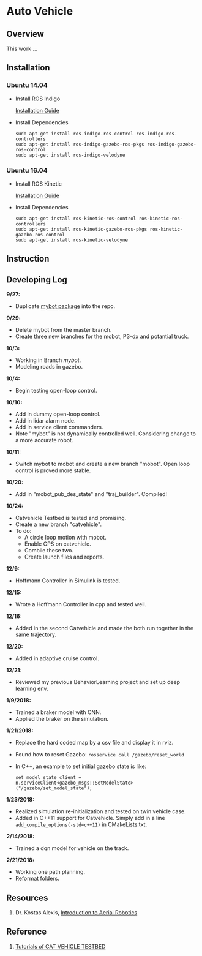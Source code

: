# Auto Vehicle

## Overview

This work ...

## Installation

### Ubuntu 14.04 

- Install ROS Indigo
	
	[Installation Guide](http://wiki.ros.org/indigo/Installation/Ubuntu)

- Install Dependencies

	```
	sudo apt-get install ros-indigo-ros-control ros-indigo-ros-controllers
	sudo apt-get install ros-indigo-gazebo-ros-pkgs ros-indigo-gazebo-ros-control
	sudo apt-get install ros-indigo-velodyne
	```

### Ubuntu 16.04

- Install ROS Kinetic

	[Installation Guide](http://wiki.ros.org/kinetic/Installation/Ubuntu)

- Install Dependencies

	```
	sudo apt-get install ros-kinetic-ros-control ros-kinetic-ros-controllers
	sudo apt-get install ros-kinetic-gazebo-ros-pkgs ros-kinetic-gazebo-ros-control
	sudo apt-get install ros-kinetic-velodyne
	```

## Instruction



## Developing Log

**9/27:**

* Duplicate [mybot package](https://github.com/xpharry/making_my_robot_in_gazebo.git) into the repo.

**9/29:**

* Delete mybot from the master branch.
* Create three new branches for the mobot, P3-dx and potantial truck.

**10/3:**

* Working in Branch *mybot*.
* Modeling roads in gazebo.

**10/4:**

* Begin testing open-loop control.

**10/10:**

* Add in dummy open-loop control.
* Add in lidar alarm node.
* Add in service client commanders.
* Note "mybot" is not dynamically controlled well. Considering change to a more accurate robot.

**10/11:**

* Switch mybot to mobot and create a new branch "mobot". Open loop control is proved more stable.

**10/20:**

* Add in "mobot_pub_des_state" and "traj_builder". Compiled!

**10/24:**

* Catvehicle Testbed is tested and promising.
* Create a new branch "catvehicle".
* To do:
  * A circle loop motion with mobot.
  * Enable GPS on catvehicle.
  * Combile these two.
  * Create launch files and reports.
  
**12/9:**

* Hoffmann Controller in Simulink is tested.

**12/15:**

* Wrote a Hoffmann Controller in cpp and tested well.

**12/16:**

* Added in the second Catvehicle and made the both run together in the same trajectory.

**12/20:**

* Added in adaptive cruise control.

**12/21:**

* Reviewed my previous BehaviorLearning project and set up deep learning env.

**1/9/2018:**

* Trained a braker model with CNN.
* Applied the braker on the simulation.

**1/21/2018:**

* Replace the hard coded map by a csv file and display it in rviz.
* Found how to reset Gazebo: `rosservice call /gazebo/reset_world`
* In C++, an example to set initial gazebo state is like:

    `set_model_state_client =
	  n.serviceClient<gazebo_msgs::SetModelState>("/gazebo/set_model_state");`

**1/23/2018:**

* Realized simulation re-initialization and tested on twin vehicle case.
* Added in C++11 support for Catvehicle. Simply add in a line `add_compile_options(-std=c++11)` in CMakeLists.txt.

**2/14/2018:**

* Trained a dqn model for vehicle on the track.

**2/21/2018:**

* Working one path planning.
* Reformat folders.

## Resources

1. Dr. Kostas Alexis, [Introduction to Aerial Robotics](http://www.kostasalexis.com/introduction-to-aerial-robotics.html)

## Reference

1. [Tutorials of CAT VEHICLE TESTBED](https://cps-vo.org/node/31792)


